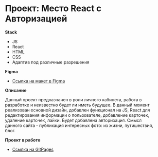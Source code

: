 # Проект: Место React c Авторизацией

**Stack** 
* JS
* React
* HTML
* CSS
* Адаптив под различные разрешения

**Figma**

* [Ссылка на макет в Figma](https://www.figma.com/file/2cn9N9jSkmxD84oJik7xL7/JavaScript.-Sprint-4?node-id=0%3A1)

**Описание**

Данный проект предназначен в роли личного кабинета, работа в разработке и неизвестно будет ли иметь будущее. В данный момент реализован основной дизайн, добавлен функционал на JS, React для редактирования информации о пользователе, добавление карточек, удаление карточек, лайки. 
Будет добавлена авторизация.
Смысл данного сайта - публикация интересных фото: из жизни, путишествия, блог.

**Проект в работе**
* [Ссылка на GitPages](https://vadimabyshev.github.io/mesto/)

